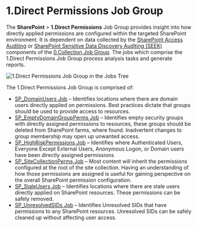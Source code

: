 # 1.Direct Permissions Job Group

The **SharePoint** > **1.Direct Permissions** Job Group provides insight into how directly applied
permissions are configured within the targeted SharePoint environment. It is dependent on data
collected by the [SharePoint Access Auditing](/docs/accessanalyzer/12.0/solutions/sharepoint/collection/overview.md#sharepoint-access-auditing)
or
[SharePoint Sensitive Data Discovery Auditing (SEEK)](/docs/accessanalyzer/12.0/solutions/sharepoint/collection/overview.md#sharepoint-sensitive-data-discovery-auditing-seek)
components of the [0.Collection Job Group](/docs/accessanalyzer/12.0/solutions/sharepoint/collection/overview.md). The jobs which comprise the
1.Direct Permissions Job Group process analysis tasks and generate reports.

![1.Direct Permissions Job Group in the Jobs Tree](/img/product_docs/accessanalyzer/12.0/admin/hostmanagement/jobstree.webp)

The 1.Direct Permissions Job Group is comprised of:

- [SP_DomainUsers Job](/docs/accessanalyzer/12.0/solutions/sharepoint/directpermissions/sp_domainusers.md) – Identifies locations where there are domain users
  directly applied on permissions. Best practices dictate that groups should be used to provide
  access to resources.
- [SP_EmptyDomainGroupPerms Job](/docs/accessanalyzer/12.0/solutions/sharepoint/directpermissions/sp_emptydomaingroupperms.md) – Identifies empty security groups
  with directly assigned permissions to resources, these groups should be deleted from SharePoint
  farms, where found. Inadvertent changes to group membership may open up unwanted access.
- [SP_HighRiskPermissions Job](/docs/accessanalyzer/12.0/solutions/sharepoint/directpermissions/sp_highriskpermissions.md) – Identifies where Authenticated Users,
  Everyone Except External Users, Anonymous Logon, or Domain users have been directly assigned
  permissions
- [SP_SiteCollectionPerms Job](/docs/accessanalyzer/12.0/solutions/sharepoint/directpermissions/sp_sitecollectionperms.md) – Most content will inherit the
  permissions configured at the root of the site collection. Having an understanding of how those
  permissions are assigned is useful for gaining perspective on the overall SharePoint permission
  configuration.
- [SP_StaleUsers Job](/docs/accessanalyzer/12.0/solutions/sharepoint/directpermissions/sp_staleusers.md) – Identifies locations where there are stale users directly
  applied on SharePoint resources. These permissions can be safely removed.
- [SP_UnresolvedSIDs Job](/docs/accessanalyzer/12.0/solutions/sharepoint/directpermissions/sp_unresolvedsids.md) – Identifies Unresolved SIDs that have permissions
  to any SharePoint resources. Unresolved SIDs can be safely cleaned up without affecting user
  access.
